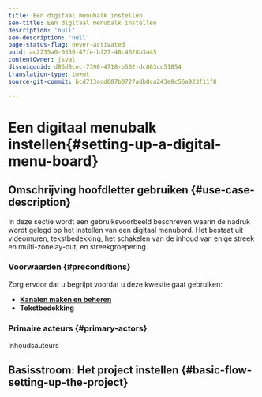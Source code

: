 ```yaml
---
title: Een digitaal menubalk instellen
seo-title: Een digitaal menubalk instellen
description: 'null'
seo-description: 'null'
page-status-flag: never-activated
uuid: ac2235a0-0356-47fe-bf27-46c4628b3445
contentOwner: jsyal
discoiquuid: d85d8cec-7390-4718-b502-dc863cc51854
translation-type: tm+mt
source-git-commit: bcd713acd687b0727adb8ca243e8c56a923f11f8

---
```



# Een digitaal menubalk instellen{#setting-up-a-digital-menu-board}

## Omschrijving hoofdletter gebruiken {#use-case-description}

In deze sectie wordt een gebruiksvoorbeeld beschreven waarin de nadruk wordt gelegd op het instellen van een digitaal menubord. Het bestaat uit videomuren, tekstbedekking, het schakelen van de inhoud van enige streek en multi-zonelay-out, en streekgroepering.

### Voorwaarden {#preconditions}

Zorg ervoor dat u begrijpt voordat u deze kwestie gaat gebruiken:

* **[Kanalen maken en beheren](/help/screens/managing-channels.md)**
* **Tekstbedekking**

### Primaire acteurs {#primary-actors}

Inhoudsauteurs

## Basisstroom: Het project instellen {#basic-flow-setting-up-the-project}

